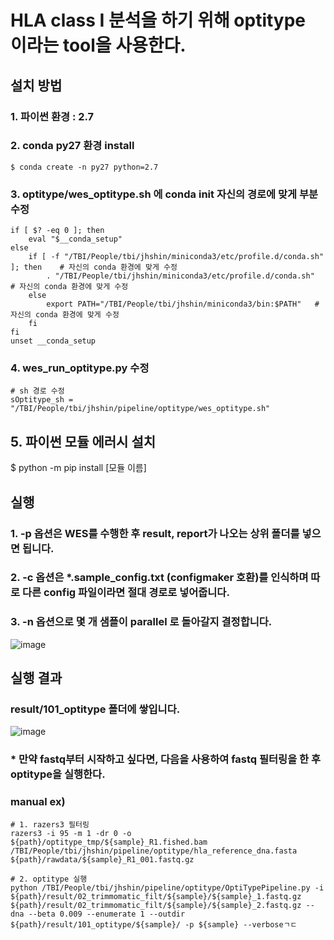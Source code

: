 # HLA class I 분석을 하기 위해 optitype 이라는 tool을 사용한다.

## 설치 방법

### 1. 파이썬 환경 : 2.7

### 2. conda py27 환경 install 
```
$ conda create -n py27 python=2.7
```

### 3. optitype/wes_optitype.sh 에 conda init 자신의 경로에 맞게 부분 수정

```
if [ $? -eq 0 ]; then
    eval "$__conda_setup"
else
    if [ -f "/TBI/People/tbi/jhshin/miniconda3/etc/profile.d/conda.sh" ]; then    # 자신의 conda 환경에 맞게 수정
        . "/TBI/People/tbi/jhshin/miniconda3/etc/profile.d/conda.sh"    # 자신의 conda 환경에 맞게 수정
    else
        export PATH="/TBI/People/tbi/jhshin/miniconda3/bin:$PATH"   # 자신의 conda 환경에 맞게 수정
    fi
fi
unset __conda_setup
```


### 4. wes_run_optitype.py 수정

```
# sh 경로 수정
sOptitype_sh = "/TBI/People/tbi/jhshin/pipeline/optitype/wes_optitype.sh"
```

## 5. 파이썬 모듈 에러시 설치

$ python -m pip install [모듈 이름]


## 실행

### 1. -p 옵션은 WES를 수행한 후 result, report가 나오는 상위 폴더를 넣으면 됩니다.

### 2. -c 옵션은 *.sample_config.txt (configmaker 호환)를 인식하며 따로 다른 config 파일이라면 절대 경로로 넣어줍니다.

### 3. -n 옵션으로 몇 개 샘플이 parallel 로 돌아갈지 결정합니다.
![image](https://user-images.githubusercontent.com/62974484/170603444-eb42e1fc-ca03-4ae7-9e2d-0b7f2384f086.png)


## 실행 결과

### result/101_optitype 폴더에 쌓입니다.
![image](https://user-images.githubusercontent.com/62974484/170603469-bf39ceab-5c90-4266-acdd-5b095301cb56.png)


### * 만약 fastq부터 시작하고 싶다면, 다음을 사용하여 fastq 필터링을 한 후 optitype을 실행한다.

### manual ex)
```
# 1. razers3 필터링
razers3 -i 95 -m 1 -dr 0 -o ${path}/optitype_tmp/${sample}_R1.fished.bam /TBI/People/tbi/jhshin/pipeline/optitype/hla_reference_dna.fasta ${path}/rawdata/${sample}_R1_001.fastq.gz

# 2. optitype 실행
python /TBI/People/tbi/jhshin/pipeline/optitype/OptiTypePipeline.py -i ${path}/result/02_trimmomatic_filt/${sample}/${sample}_1.fastq.gz ${path}/result/02_trimmomatic_filt/${sample}/${sample}_2.fastq.gz --dna --beta 0.009 --enumerate 1 --outdir ${path}/result/101_optitype/${sample}/ -p ${sample} --verboseㄱㄷ
```
